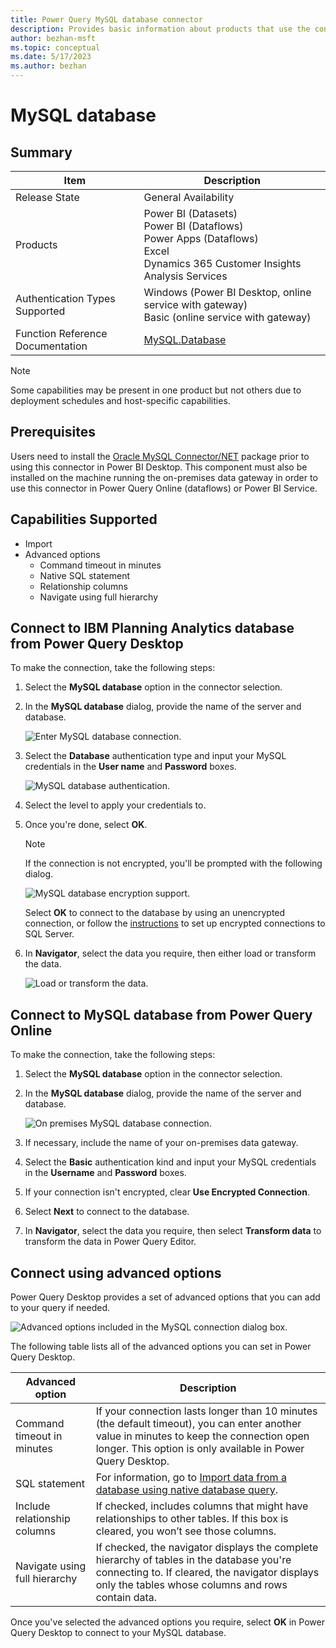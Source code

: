 ```yaml
---
title: Power Query MySQL database connector
description: Provides basic information about products that use the connector, supported authentication types, prerequisites, and connection instructions.
author: bezhan-msft
ms.topic: conceptual
ms.date: 5/17/2023
ms.author: bezhan
---
```


# MySQL database

## Summary

| Item | Description |
| ---- | ----------- |
| Release State | General Availability |
| Products | Power BI (Datasets)<br/>Power BI (Dataflows)<br/>Power Apps (Dataflows)<br/>Excel<br/>Dynamics 365 Customer Insights<br/>Analysis Services |
| Authentication Types Supported | Windows (Power BI Desktop, online service with gateway)<br/>Basic (online service with gateway) |
| Function Reference Documentation | [MySQL.Database](/powerquery-m/mysql-database) |

>[!Note]
> Some capabilities may be present in one product but not others due to deployment schedules and host-specific capabilities.

## Prerequisites

Users need to install the [Oracle MySQL Connector/NET](https://dev.mysql.com/downloads/connector/net/) package prior to using this connector in Power BI Desktop. This component must also be installed on the machine running the on-premises data gateway in order to use this connector in Power Query Online (dataflows) or Power BI Service.

## Capabilities Supported

* Import
* Advanced options
  * Command timeout in minutes
  * Native SQL statement
  * Relationship columns
  * Navigate using full hierarchy

## Connect to IBM Planning Analytics database from Power Query Desktop

To make the connection, take the following steps:

1. Select the **MySQL database** option in the connector selection.

2. In the **MySQL database** dialog, provide the name of the server and database.

   ![Enter MySQL database connection.](./media/mysql-database/signin.png)

3. Select the **Database** authentication type and input your MySQL credentials in the **User name** and **Password** boxes.

   ![MySQL database authentication.](./media/mysql-database/enter-credentials.png)

4. Select the level to apply your credentials to.

5. Once you're done, select **OK**.

   >[!Note]
   > If the connection is not encrypted, you'll be prompted with the following dialog.

   ![MySQL database encryption support.](./media/mysql-database/encryption-warning.png)

   Select **OK** to connect to the database by using an unencrypted connection, or follow the [instructions](/sql/database-engine/configure-windows/enable-encrypted-connections-to-the-database-engine) to set up encrypted connections to SQL Server.

6. In **Navigator**, select the data you require, then either load or transform the data.

   ![Load or transform the data.](./media/mysql-database/navigator.png)

## Connect to MySQL database from Power Query Online

To make the connection, take the following steps:

1. Select the **MySQL database** option in the connector selection.

2. In the **MySQL database** dialog, provide the name of the server and database.  

   ![On premises MySQL database connection.](./media/mysql-database/service-signin.png)

3. If necessary, include the name of your on-premises data gateway.

4. Select the **Basic** authentication kind and input your MySQL credentials in the **Username** and **Password** boxes.

5. If your connection isn't encrypted, clear **Use Encrypted Connection**.

6. Select **Next** to connect to the database.

7. In **Navigator**, select the data you require, then select **Transform data** to transform the data in Power Query Editor.

## Connect using advanced options

Power Query Desktop provides a set of advanced options that you can add to your query if needed.

![Advanced options included in the MySQL connection dialog box.](./media/mysql-database/advanced-options.png)

The following table lists all of the advanced options you can set in Power Query Desktop.

| Advanced option | Description |
| --------------- | ----------- |
| Command timeout in minutes | If your connection lasts longer than 10 minutes (the default timeout), you can enter another value in minutes to keep the connection open longer. This option is only available in Power Query Desktop. |
| SQL statement | For information, go to [Import data from a database using native database query](../native-database-query.md). |
| Include relationship columns | If checked, includes columns that might have relationships to other tables. If this box is cleared, you won’t see those columns. |
| Navigate using full hierarchy | If checked, the navigator displays the complete hierarchy of tables in the database you're connecting to. If cleared, the navigator displays only the tables whose columns and rows contain data. |

Once you've selected the advanced options you require, select **OK** in Power Query Desktop to connect to your MySQL database.
